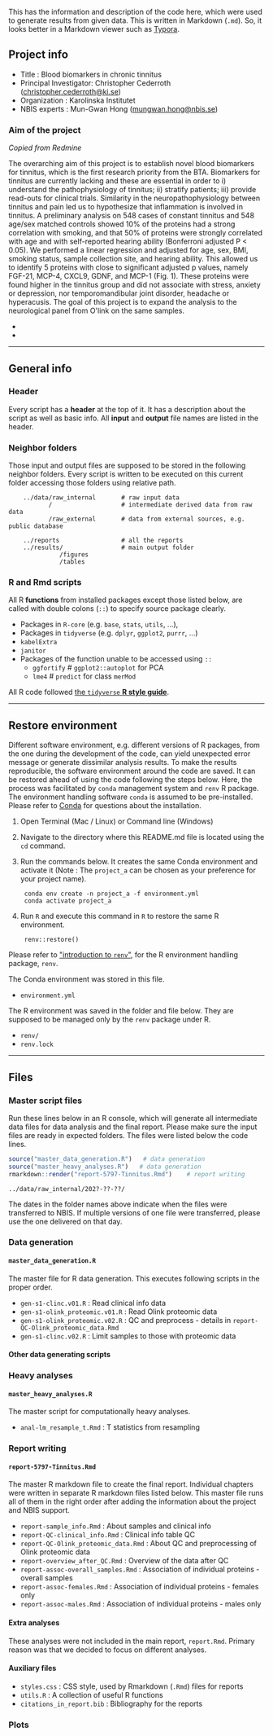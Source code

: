 This has the information and description of the code here, which were used to
generate results from given data. This is written in Markdown (`.md`). So, it looks better in a Markdown viewer such as [Typora](https://typora.io/).

## Project info

* Title : Blood biomarkers in chronic tinnitus
* Principal Investigator: Christopher Cederroth (<christopher.cederroth@ki.se>)
* Organization : Karolinska Institutet
* NBIS experts : Mun-Gwan Hong (<mungwan.hong@nbis.se>)

### Aim of the project

*Copied from Redmine*

The overarching aim of this project is to establish novel blood biomarkers for tinnitus, which is the first research priority from the BTA. Biomarkers for tinnitus are currently lacking and these are essential in order to i) understand the pathophysiology of tinnitus; ii) stratify patients; iii) provide read-outs for clinical trials. Similarity in the neuropathophysiology between tinnitus and pain led us to hypothesize that inflammation is involved in tinnitus. 
A preliminary analysis on 548 cases of constant tinnitus and 548 age/sex matched controls showed 10% of the proteins had a strong correlation with smoking, and that 50% of proteins were strongly correlated with age and with self-reported hearing ability (Bonferroni adjusted P < 0.05). We performed a linear regression and adjusted for age, sex, BMI, smoking status, sample collection site, and hearing ability. This allowed us to identify 5 proteins with close to significant adjusted p values, namely FGF-21, MCP-4, CXCL9, GDNF, and MCP-1 (Fig. 1). These proteins were found higher in the tinnitus group and did not associate with stress, anxiety or depression, nor temporomandibular joint disorder, headache or hyperacusis. The goal of this project is to expand the analysis to the neurological panel from O'link on the same samples.

* 

* 

--------------------------------------------------------------------------------

## General info

### Header

Every script has a **header** at the top of it. It has a description about the
script as well as basic info. All **input** and **output** file names are listed
in the header.

### Neighbor folders

Those input and output files are supposed to be stored in the following neighbor
folders. Every script is written to be executed on this current folder accessing
those folders using relative path.

        ../data/raw_internal       # raw input data
               /                   # intermediate derived data from raw data
               /raw_external       # data from external sources, e.g. public database
                 
        ../reports                 # all the reports
        ../results/                # main output folder
                  /figures
                  /tables

### R and Rmd scripts

All R **functions** from installed packages except those listed below, are
called with double colons (`::`) to specify source package clearly.

* Packages in `R-core` (e.g. `base`, `stats`, `utils`, ...),
* Packages in `tidyverse` (e.g. `dplyr`, `ggplot2`, `purrr`, ...)
* `kabelExtra`
* `janitor`
* Packages of the function unable to be accessed using `::`
    - `ggfortify`  # `ggplot2::autoplot` for PCA
    - `lme4`        # `predict` for class `merMod`

All R code followed
[the `tidyverse` **R style guide**](https://style.tidyverse.org/syntax.html).

--------------------------------------------------------------------------------

## Restore environment

Different software environment, e.g. different versions of R packages, from the
one during the development of the code, can yield unexpected error message or
generate dissimilar analysis results. To make the results reproducible, the
software environment around the code are saved. It can be restored ahead of
using the code following the steps below. Here, the process was facilitated by
`conda` management system and `renv` R package. The environment handling
software `conda` is assumed to be pre-installed. Please refer to
[Conda](https://docs.conda.io) for questions about the installation.

1. Open Terminal (Mac / Linux) or Command line (Windows)

2. Navigate to the directory where this README.md file is located using the `cd`
command.

3. Run the commands below. It creates the same Conda environment and activate it
(Note : The `project_a` can be chosen as your preference for your project name).

        conda env create -n project_a -f environment.yml
        conda activate project_a

4. Run `R` and execute this command in `R` to restore the same R environment. 

        renv::restore()

Please refer to 
["introduction to `renv`"](https://rstudio.github.io/renv/articles/renv.html), 
for the R environment handling package, `renv`.

The Conda environment was stored in this file.

* `environment.yml`

The R environment was saved in the folder and file below. They are supposed to
be managed only by the `renv` package under R.

* `renv/` 
* `renv.lock`

--------------------------------------------------------------------------------

## Files

### Master script files

Run these lines below in an R console, which will generate all intermediate data
files for data analysis and the final report. Please make sure the input files
are ready in expected folders. The files were listed below the code lines.  

```R
source("master_data_generation.R")   # data generation
source("master_heavy_analyses.R")   # data generation
rmarkdown::render("report-5797-Tinnitus.Rmd")    # report writing
```


    ../data/raw_internal/202?-??-??/

The dates in the folder names above indicate when the files were transferred to
NBIS. If multiple versions of one file were transferred, please use the one
delivered on that day. 


### Data generation

#### `master_data_generation.R`

The master file for R data generation. This executes following scripts in the
proper order. 

* `gen-s1-clinc.v01.R` : Read clinical info data
* `gen-s1-olink_proteomic.v01.R` : Read Olink proteomic data
* `gen-s1-olink_proteomic.v02.R` : QC and preprocess - details in `report-QC-Olink_proteomic_data.Rmd`
* `gen-s1-clinc.v02.R` : Limit samples to those with proteomic data

#### Other data generating scripts


### Heavy analyses

#### `master_heavy_analyses.R`

The master script for computationally heavy analyses.

* `anal-lm_resample_t.Rmd` : T statistics from resampling


### Report writing

#### `report-5797-Tinnitus.Rmd`

The master R markdown file to create the final report. Individual chapters were
written in separate R markdown files listed below. This master file runs all of
them in the right order after adding the information about the project and NBIS
support. 

* `report-sample_info.Rmd` : About samples and clinical info
* `report-QC-clinical_info.Rmd` : Clinical info table QC
* `report-QC-Olink_proteomic_data.Rmd` : About QC and preprocessing of Olink
proteomic data
* `report-overview_after_QC.Rmd` : Overview of the data after QC
* `report-assoc-overall_samples.Rmd` : Association of individual proteins -
overall samples
* `report-assoc-females.Rmd` : Association of individual proteins - females only
* `report-assoc-males.Rmd` : Association of individual proteins - males only


#### Extra analyses

These analyses were not included in the main report, `report.Rmd`. 
Primary reason was that we decided to focus on different analyses.

#### Auxiliary files

* `styles.css` : CSS style, used by Rmarkdown (`.Rmd`) files for reports
* `utils.R` : A collection of useful R functions
* `citations_in_report.bib` : Bibliography for the reports

### Plots


